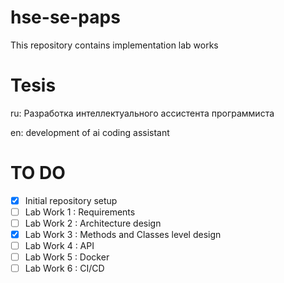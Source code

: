 # hse-se-paps
This repository contains implementation lab works

# Tesis

ru: Разработка интеллектуального ассистента программиста

en: development of ai coding assistant


# TO DO
- [x] Initial repository setup
- [ ] Lab Work 1 : Requirements
- [ ] Lab Work 2 : Architecture design
- [x] Lab Work 3 : Methods and Classes level design
- [ ] Lab Work 4 : API
- [ ] Lab Work 5 : Docker
- [ ] Lab Work 6 : CI/CD
